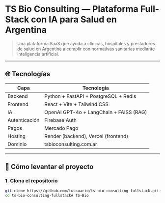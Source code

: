 # TS Bio Consulting — Plataforma Full-Stack con IA para Salud en Argentina

> Una plataforma SaaS que ayuda a clínicas, hospitales y prestadores de salud en Argentina a cumplir con normativas sanitarias mediante inteligencia artificial.

---

## 🌐 Tecnologías

| Capa | Tecnología |
|------|------------|
| Backend | Python + FastAPI + PostgreSQL + Redis |
| Frontend | React + Vite + Tailwind CSS |
| IA | OpenAI GPT-4o + LangChain + FAISS (RAG) |
| Autenticación | Firebase Auth |
| Pagos | Mercado Pago |
| Hosting | Render (backend), Vercel (frontend) |
| Dominio | tsbioconsulting.com.ar |

---

## 🚀 Cómo levantar el proyecto

### 1. Clona el repositorio
```bash
git clone https://github.com/tuusuario/ts-bio-consulting-fullstack.git
cd ts-bio-consulting-fullstack# TS-Bio
